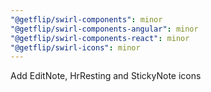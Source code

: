 ```yaml
---
"@getflip/swirl-components": minor
"@getflip/swirl-components-angular": minor
"@getflip/swirl-components-react": minor
"@getflip/swirl-icons": minor
---
```


Add EditNote, HrResting and StickyNote icons
